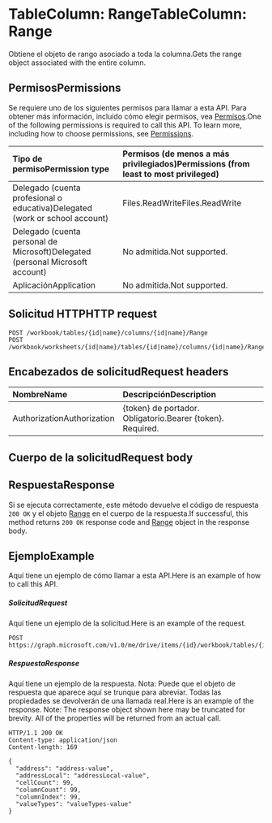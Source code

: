 # <a name="tablecolumn-range"></a><span data-ttu-id="701bb-101">TableColumn: Range</span><span class="sxs-lookup"><span data-stu-id="701bb-101">TableColumn: Range</span></span>

<span data-ttu-id="701bb-102">Obtiene el objeto de rango asociado a toda la columna.</span><span class="sxs-lookup"><span data-stu-id="701bb-102">Gets the range object associated with the entire column.</span></span>
## <a name="permissions"></a><span data-ttu-id="701bb-103">Permisos</span><span class="sxs-lookup"><span data-stu-id="701bb-103">Permissions</span></span>
<span data-ttu-id="701bb-p101">Se requiere uno de los siguientes permisos para llamar a esta API. Para obtener más información, incluido cómo elegir permisos, vea [Permisos](../../../concepts/permissions_reference.md).</span><span class="sxs-lookup"><span data-stu-id="701bb-p101">One of the following permissions is required to call this API. To learn more, including how to choose permissions, see [Permissions](../../../concepts/permissions_reference.md).</span></span>

|<span data-ttu-id="701bb-106">Tipo de permiso</span><span class="sxs-lookup"><span data-stu-id="701bb-106">Permission type</span></span>      | <span data-ttu-id="701bb-107">Permisos (de menos a más privilegiados)</span><span class="sxs-lookup"><span data-stu-id="701bb-107">Permissions (from least to most privileged)</span></span>              |
|:--------------------|:---------------------------------------------------------|
|<span data-ttu-id="701bb-108">Delegado (cuenta profesional o educativa)</span><span class="sxs-lookup"><span data-stu-id="701bb-108">Delegated (work or school account)</span></span> | <span data-ttu-id="701bb-109">Files.ReadWrite</span><span class="sxs-lookup"><span data-stu-id="701bb-109">Files.ReadWrite</span></span>    |
|<span data-ttu-id="701bb-110">Delegado (cuenta personal de Microsoft)</span><span class="sxs-lookup"><span data-stu-id="701bb-110">Delegated (personal Microsoft account)</span></span> | <span data-ttu-id="701bb-111">No admitida.</span><span class="sxs-lookup"><span data-stu-id="701bb-111">Not supported.</span></span>    |
|<span data-ttu-id="701bb-112">Aplicación</span><span class="sxs-lookup"><span data-stu-id="701bb-112">Application</span></span> | <span data-ttu-id="701bb-113">No admitida.</span><span class="sxs-lookup"><span data-stu-id="701bb-113">Not supported.</span></span> |

## <a name="http-request"></a><span data-ttu-id="701bb-114">Solicitud HTTP</span><span class="sxs-lookup"><span data-stu-id="701bb-114">HTTP request</span></span>
<!-- { "blockType": "ignored" } -->
```http
POST /workbook/tables/{id|name}/columns/{id|name}/Range
POST /workbook/worksheets/{id|name}/tables/{id|name}/columns/{id|name}/Range

```
## <a name="request-headers"></a><span data-ttu-id="701bb-115">Encabezados de solicitud</span><span class="sxs-lookup"><span data-stu-id="701bb-115">Request headers</span></span>
| <span data-ttu-id="701bb-116">Nombre</span><span class="sxs-lookup"><span data-stu-id="701bb-116">Name</span></span>       | <span data-ttu-id="701bb-117">Descripción</span><span class="sxs-lookup"><span data-stu-id="701bb-117">Description</span></span>|
|:---------------|:----------|
| <span data-ttu-id="701bb-118">Authorization</span><span class="sxs-lookup"><span data-stu-id="701bb-118">Authorization</span></span>  | <span data-ttu-id="701bb-p102">{token} de portador. Obligatorio.</span><span class="sxs-lookup"><span data-stu-id="701bb-p102">Bearer {token}. Required.</span></span> |

## <a name="request-body"></a><span data-ttu-id="701bb-121">Cuerpo de la solicitud</span><span class="sxs-lookup"><span data-stu-id="701bb-121">Request body</span></span>

## <a name="response"></a><span data-ttu-id="701bb-122">Respuesta</span><span class="sxs-lookup"><span data-stu-id="701bb-122">Response</span></span>

<span data-ttu-id="701bb-123">Si se ejecuta correctamente, este método devuelve el código de respuesta `200 OK` y el objeto [Range](../resources/range.md) en el cuerpo de la respuesta.</span><span class="sxs-lookup"><span data-stu-id="701bb-123">If successful, this method returns `200 OK` response code and [Range](../resources/range.md) object in the response body.</span></span>

## <a name="example"></a><span data-ttu-id="701bb-124">Ejemplo</span><span class="sxs-lookup"><span data-stu-id="701bb-124">Example</span></span>
<span data-ttu-id="701bb-125">Aquí tiene un ejemplo de cómo llamar a esta API.</span><span class="sxs-lookup"><span data-stu-id="701bb-125">Here is an example of how to call this API.</span></span>
##### <a name="request"></a><span data-ttu-id="701bb-126">Solicitud</span><span class="sxs-lookup"><span data-stu-id="701bb-126">Request</span></span>
<span data-ttu-id="701bb-127">Aquí tiene un ejemplo de la solicitud.</span><span class="sxs-lookup"><span data-stu-id="701bb-127">Here is an example of the request.</span></span>
<!-- {
  "blockType": "request",
  "name": "tablecolumn_range"
}-->
```http
POST https://graph.microsoft.com/v1.0/me/drive/items/{id}/workbook/tables/{id|name}/columns/{id|name}/Range
```

##### <a name="response"></a><span data-ttu-id="701bb-128">Respuesta</span><span class="sxs-lookup"><span data-stu-id="701bb-128">Response</span></span>
<span data-ttu-id="701bb-p103">Aquí tiene un ejemplo de la respuesta. Nota: Puede que el objeto de respuesta que aparece aquí se trunque para abreviar. Todas las propiedades se devolverán de una llamada real.</span><span class="sxs-lookup"><span data-stu-id="701bb-p103">Here is an example of the response. Note: The response object shown here may be truncated for brevity. All of the properties will be returned from an actual call.</span></span>
<!-- {
  "blockType": "response",
  "truncated": true,
  "@odata.type": "microsoft.graph.range"
} -->
```http
HTTP/1.1 200 OK
Content-type: application/json
Content-length: 169

{
  "address": "address-value",
  "addressLocal": "addressLocal-value",
  "cellCount": 99,
  "columnCount": 99,
  "columnIndex": 99,
  "valueTypes": "valueTypes-value"
}
```

<!-- uuid: 8fcb5dbc-d5aa-4681-8e31-b001d5168d79
2015-10-25 14:57:30 UTC -->
<!-- {
  "type": "#page.annotation",
  "description": "TableColumn: Range",
  "keywords": "",
  "section": "documentation",
  "tocPath": ""
}-->